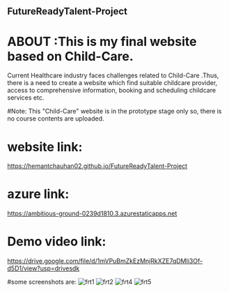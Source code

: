 ## FutureReadyTalent-Project

# ABOUT :This is my final website based on Child-Care.

Current Healthcare industry faces challenges related to Child-Care .Thus, there is a need to create a website which find suitable childcare provider, access to comprehensive information, booking and scheduling childcare services etc.

#Note:
This "Child-Care" website is in the prototype stage only so, there is no course contents are uploaded.

# website link:
https://hemantchauhan02.github.io/FutureReadyTalent-Project

# azure link:
https://ambitious-ground-0239d1810.3.azurestaticapps.net

# Demo video link:
https://drive.google.com/file/d/1mVPuBmZkEzMnjRkXZE7qDMIi3Of-d5D1/view?usp=drivesdk


#some screenshots are:
![frt1](https://github.com/HemantChauhan02/FutureReadyTalent-Project/assets/107684351/486c324f-5ae6-4ac3-9438-17d4e1f7de12)
![frt2](https://github.com/HemantChauhan02/FutureReadyTalent-Project/assets/107684351/70094425-b6a4-4be2-b1d2-ea17df7ed1c6)
![frt4](https://github.com/HemantChauhan02/FutureReadyTalent-Project/assets/107684351/924d91af-a8ed-43e6-a88e-8f6dabc5e20a)
![frt5](https://github.com/HemantChauhan02/FutureReadyTalent-Project/assets/107684351/69303b8e-639a-4f03-950a-b6cb99e2f0b7)



